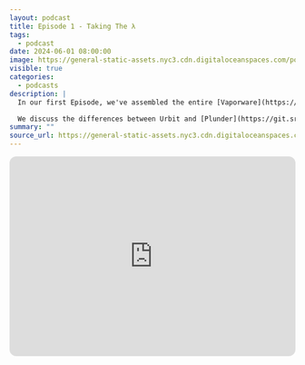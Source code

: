 ```yaml
---
layout: podcast
title: Episode 1 - Taking The λ
tags:
  - podcast
date: 2024-06-01 08:00:00
image: https://general-static-assets.nyc3.cdn.digitaloceanspaces.com/podcasts/epside-1.jpg
visible: true
categories:
  - podcasts
description: |
  In our first Episode, we've assembled the entire [Vaporware](https://vaporware.network/) team (all four of us) to chat about our Chief Architect Jack Ek's talk "PLAN: Purely Functional Programming With Batteries Included" which he recently gave at [Lambda Conference](https://www.lambdaconf.us/), the site where [Urbit](https://urbit.org/) founder Curtis Yarvin first presented the technical specifications for Urbit/[Nock](https://developers.urbit.org/reference/nock/definition) back in 2016.

  We discuss the differences between Urbit and [Plunder](https://git.sr.ht/~plan/plunder), what makes Vaporware a Nock heresy and what's coming next. With [Chase Van Etten](https://x.com/harden_hardys), [Vinney Cavallo](https://x.com/vinneycavallo), [Jack Ek](https://x.com/wereness) and host [Daniel Keller](https://x.com/DnlKlr).
summary: ""
source_url: https://general-static-assets.nyc3.cdn.digitaloceanspaces.com/podcasts/episode-1_taking-the-lambda.mp3
---
```


<iframe style="border-radius:12px" src="https://open.spotify.com/embed/episode/3kitS38moDgCpB2L030Lub?utm_source=generator&theme=0" width="100%" height="352" frameBorder="0" allowfullscreen="" allow="autoplay; clipboard-write; encrypted-media; fullscreen; picture-in-picture" loading="lazy"></iframe>
